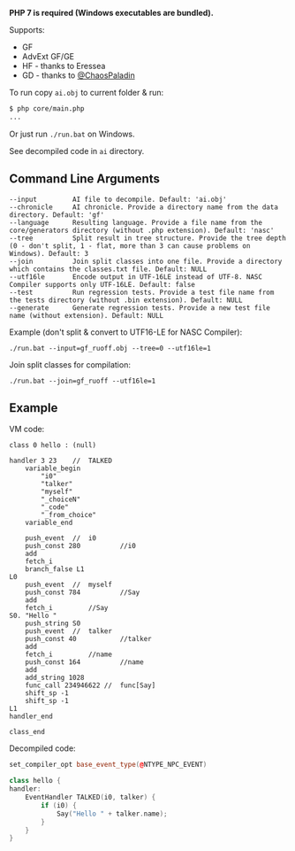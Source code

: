**PHP 7 is required (Windows executables are bundled).**

Supports:

* GF
* AdvExt GF/GE
* HF - thanks to Eressea
* GD - thanks to [@ChaosPaladin](https://github.com/ChaosPaladin)

To run copy `ai.obj` to current folder & run:

```bash
$ php core/main.php
...
```

Or just run `./run.bat` on Windows.

See decompiled code in `ai` directory.

## Command Line Arguments

```
--input         AI file to decompile. Default: 'ai.obj'
--chronicle     AI chronicle. Provide a directory name from the data directory. Default: 'gf'
--language      Resulting language. Provide a file name from the core/generators directory (without .php extension). Default: 'nasc'
--tree          Split result in tree structure. Provide the tree depth (0 - don't split, 1 - flat, more than 3 can cause problems on Windows). Default: 3
--join          Join split classes into one file. Provide a directory which contains the classes.txt file. Default: NULL
--utf16le       Encode output in UTF-16LE instead of UTF-8. NASC Compiler supports only UTF-16LE. Default: false
--test          Run regression tests. Provide a test file name from the tests directory (without .bin extension). Default: NULL
--generate      Generate regression tests. Provide a new test file name (without extension). Default: NULL
```

Example (don't split & convert to UTF16-LE for NASC Compiler):

```
./run.bat --input=gf_ruoff.obj --tree=0 --utf16le=1
```

Join split classes for compilation:

```
./run.bat --join=gf_ruoff --utf16le=1
```

## Example

VM code:

```
class 0 hello : (null)

handler 3 23	//  TALKED
	variable_begin
		"i0"
		"talker"
		"myself"
		"_choiceN"
		"_code"
		"_from_choice"
	variable_end

	push_event	//  i0
	push_const 280			//i0
	add
	fetch_i
	branch_false L1
L0
	push_event	//  myself
	push_const 784			//Say
	add
	fetch_i			//Say
S0.	"Hello "
	push_string S0
	push_event	//  talker
	push_const 40			//talker
	add
	fetch_i			//name
	push_const 164			//name
	add
	add_string 1028
	func_call 234946622	//  func[Say]
	shift_sp -1
	shift_sp -1
L1
handler_end

class_end
```

Decompiled code:

```c++
set_compiler_opt base_event_type(@NTYPE_NPC_EVENT)

class hello {
handler:
	EventHandler TALKED(i0, talker) {
		if (i0) {
			Say("Hello " + talker.name);
		}
	}
}
```
